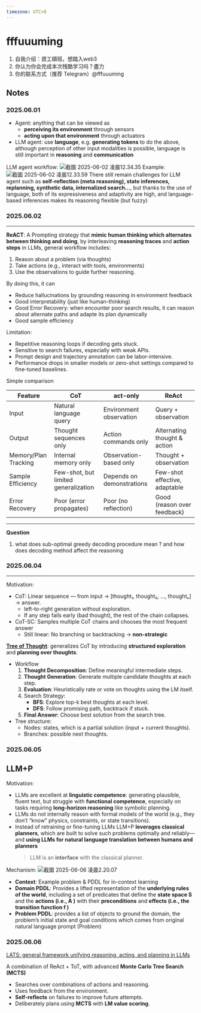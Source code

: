 ```yaml
---
timezone: UTC+8
---
```



# fffuuuming

1. 自我介绍：資工碩班，想踏入web3
2. 你认为你会完成本次残酷学习吗？盡力
3. 你的联系方式（推荐 Telegram）@fffuuuming

## Notes

<!-- Content_START -->

### 2025.06.01
- Agent: anything that can be viewed as 
    - **perceiving its environment** through sensors
    - **acting upon that environment** through actuators
- LLM agent: use **language**, e.g. **generating tokens** to do the above, although perception of other input modalities is possible, language is still important in **reasoning** and **communication**

LLM agent workflow:
![截圖 2025-06-02 凌晨12.34.35](https://hackmd.io/_uploads/rkMVbZqzlg.png)
Example:
![截圖 2025-06-02 凌晨12.33.59](https://hackmd.io/_uploads/SksB-Z5Mee.png)
There still remain challenges for LLM agent such as **self-reflection (meta reasoning), state inferences, replanning, synthetic data, internalized search...**, but thanks to the use of language, both of its expressiveness and adaptivity are high, and language-based inferences makes its reasoning flexible (but fuzzy)

### 2025.06.02
---
**ReACT**: A Prompting strategy that **mimic human thinking which alternates between thinking and doing**, by interleaving **reasoning traces** and **action steps** in LLMs, general workflow includes:
1. Reason about a problem (via thoughts)
2. Take actions (e.g., interact with tools, environments)
3. Use the observations to guide further reasoning.

By doing this, it can
- Reduce hallucinations by grounding reasoning in environment feedback
- Good interpretability (just like human-thinking)
- Good Error Recovery: when encounter poor search results, it can reason about alternate paths and adapte its plan dynamically
- Good sample efficiency

Limitation:
- Repetitive reasoning loops if decoding gets stuck.
- Sensitive to search failures, especially with weak APIs.
- Prompt design and trajectory annotation can be labor-intensive.
- Performance drops in smaller models or zero-shot settings compared to fine-tuned baselines.

Simple comparison


| Feature | CoT |  act-only   | ReAct |
| -------- | -------- | --- | -------- |
|  Input        | Natural language query         |  Environment observation   | Query + observation         |
|  Output        | Thought sequences only         |Action commands only     | Alternating thought & action         |
| Memory/Plan Tracking         |Internal memory only          | Observation-based only    | Thought + observation         |
| Sample Efficiency         | Few-shot, but limited generalization         |Depends on demonstrations     |      Few-shot effective, adaptable    |
| Error Recovery         | Poor (error propagates)         | Poor (no reflection)    | Good (reason over feedback)         |
---
**Question**
1. what does sub-optimal greedy decoding procedure mean ? and how does decoding method affect the reasoning

### 2025.06.04
---
Motivation:
- CoT: Linear sequence — from input → [thought₁, thought₂, …, thoughtₙ] → answer.
    - left-to-right generation without exploration.
    - If any step fails early (bad thought), the rest of the chain collapses.
- CoT-SC: Samples multiple CoT chains and chooses the most frequent answer
    - Still linear: No branching or backtracking -> **non-strategic**

[**Tree of Thought**](https://arxiv.org/abs/2305.10601):  generalizes CoT by introducing **structured exploration** and **planning over thoughts**.
- Workflow
    1.	**Thought Decomposition**: Define meaningful intermediate steps.
	2.	**Thought Generation**: Generate multiple candidate thoughts at each step.
	3.	**Evaluation**: Heuristically rate or vote on thoughts using the LM itself.
	4.	Search Strategy:
	    - **BFS**: Explore top-k best thoughts at each level.
	    - **DFS**: Follow promising path, backtrack if stuck.
	5.	**Final Answer**: Choose best solution from the search tree.
- Tree structure: 
    - Nodes: states, which is a partial solution (input + current thoughts).
    - Branches: possible next thoughts.

### 2025.06.05
LLM+P
---
Motivation:

- LLMs are excellent at **linguistic competence**: generating plausible, fluent text, but struggle with **functional competence**, especially on tasks requiring **long-horizon reasoning** like symbolic planning.
- LLMs do not internally reason with formal models of the world (e.g., they don’t “know” physics, constraints, or state transitions).
- Instead of retraining or fine-tuning LLMs LLM+P **leverages classical planners**, which are built to solve such problems optimally and reliably—and **using LLMs for natural language translation between humans and planners**
    > LLM is an **interface** with the classical planner.

Mechanism:
![截圖 2025-06-06 凌晨2.20.07](https://hackmd.io/_uploads/S1sygP17eg.png)
- **Context**: Example problem & PDDL for in-context learning
- **Domain PDDL**: Provides a lifted representation of the **underlying rules of the world**, including a set of predicates that define the **state space S** and the **actions (i.e., A )** with their **preconditions** and **effects (i.e., the transition function f )**
- **Problem PDDL**: provides a list of objects to ground the domain, the problem’s initial state and goal conditions which comes from original natural language prompt (Problem)

### 2025.06.06
[LATS: general framework unifying reasoning, acting, and planning in LLMs](https://arxiv.org/abs/2310.04406)

A combination of ReAct + ToT, with advanced **Monte Carlo Tree Search (MCTS)**
- Searches over combinations of actions and reasoning.
- Uses feedback from the environment.
- **Self-reflects** on failures to improve future attempts.
- Deliberately plans using **MCTS** with **LM value scoring**.


<!-- Content_END -->
